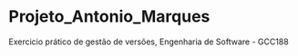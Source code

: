 # Projeto_Antonio_Marques


Exercicio prático de gestão de versões, Engenharia de Software - GCC188
